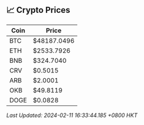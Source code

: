 ## 📈 Crypto Prices

| Coin | Price |
| ---- | ----- |
| BTC | $48187.0496 |
| ETH | $2533.7926 |
| BNB | $324.7040 |
| CRV | $0.5015 |
| ARB | $2.0001 |
| OKB | $49.8119 |
| DOGE | $0.0828 |

_Last Updated: 2024-02-11 16:33:44.185 +0800 HKT_